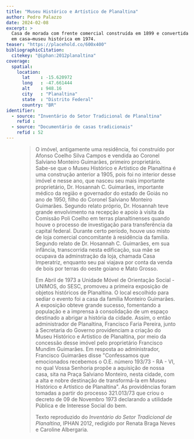 ```yaml
---
title: "Museu Histórico e Artístico de Planaltina"
author: Pedro Palazzo
date: 2024-02-08
excerpt: >
  Casa de morada com frente comercial construída em 1899 e convertida
  em casa–museu histórica em 1974.
teaser: "https://placehold.co/600x400"
bibliographicCitation:
  citekey: "@iphan:2012planaltina"
coverage:
  spatial:
    location:
      lat    : -15.620972 
      long   : -47.661444
      alt    : 948.16
      city   : "Planaltina"
      state  : "Distrito Federal"
      country: "BR"
identifier:
  - source: "Inventário do Setor Tradicional de Planaltina"
    refid : 
  - source: "Documentário de casas tradicionais"
    refid : 52
---
```


<figure>
<blockquote class="blockquote">

O imóvel, antigamente uma residência, foi construído por Afonso Coelho
Silva Campos e vendida ao Coronel Salviano Monteiro Guimarães, primeiro
proprietário. Sabe-se que o Museu Histórico e Artístico de Planaltina é
uma construção anterior a 1905, pois foi no interior desse imóvel e
nesse ano, que nasceu seu mais importante proprietário, Dr. Hosannah C.
Guimarães, importante médico da região e governador do estado de Goiás
no ano de 1950, filho do Coronel Salviano Monteiro Guimarães. Segundo
relato próprio, Dr. Hosannah teve grande envolvimento na recepção e
apoio à visita da Comissão Poli Coelho em terras planaltinenses quando
houve o processo de investigação para transferência da capital federal.
Durante certo período, houve uso misto de loja comercial concomitante à
residência da familia. Segundo relato de Dr. Hosannah C. Guimarães, em
sua infância, transcorrida nesta edificação, sua mãe se ocupava da
adminstração da loja, chamada Casa Imperatriz, enquanto seu pai viajava
por conta da venda de bois por terras do oeste goiano e Mato Grosso.

Em Abril de 1973 a Unidade Móvel de Orientação Social - UNIMOS, do SESC,
promoveu a primeira exposição de objetos históricos de Planaltina. O
local escolhido para sediar o evento foi a casa da família Monteiro
Guimarães. A exposição obteve grande sucesso, fomentando a população e a
imprensa à consolidação de um espaço destinado a abrigar a história da
cidade. Assim, o então administrador de Planaltina, Francisco Faria
Pereira, junto à Secretaria do Governo providenciam a criação do Museu
Histórico e Artistico de Planaltina, por meio da concessão desse imóvel
pelo proprietário Francisco Mundim Guimarães. Em resposta ao
administrador, Francisco Guimarães disse "Confessamos que emocionados
recebemos o O.E. número 193/73 - RA - VI, no qual Vossa Senhoria propõe
a aquisição de nossa casa, sita na Praça Salviano Monteiro, nesta
cidade, com a alta e nobre destinação de transformá-la em Museu
Histórico e Artístico de Planaltina". As providências foram tomadas a
partir do processo 321.013/73 que criou o decreto de 09 de Novembro 1973
declarando a utilidade Pública e de Interesse Social do bem.

  <footer class="figure-caption">Texto reproduzido
  do <cite>Inventário do Setor Tradicional de Planaltina</cite>, IPHAN
  2012, redigido por Renata Braga Neves e Caroline Albergaria.</footer>
</blockquote>
</figure>

